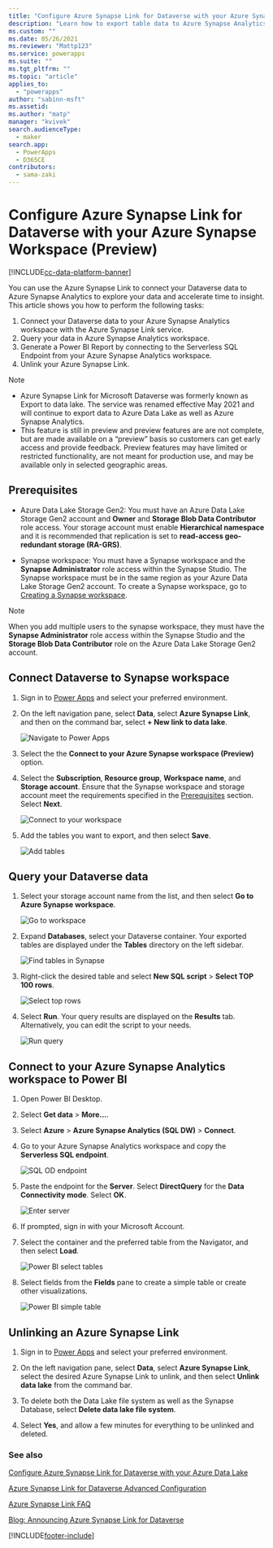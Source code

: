 ```yaml
---
title: "Configure Azure Synapse Link for Dataverse with your Azure Synapse Workspace | MicrosoftDocs"
description: "Learn how to export table data to Azure Synapse Analytics in Power Apps"
ms.custom: ""
ms.date: 05/26/2021
ms.reviewer: "Mattp123"
ms.service: powerapps
ms.suite: ""
ms.tgt_pltfrm: ""
ms.topic: "article"
applies_to: 
  - "powerapps"
author: "sabinn-msft"
ms.assetid: 
ms.author: "matp"
manager: "kvivek"
search.audienceType: 
  - maker
search.app: 
  - PowerApps
  - D365CE
contributors:
  - sama-zaki
---
```


# Configure Azure Synapse Link for Dataverse with your Azure Synapse Workspace (Preview)

[!INCLUDE[cc-data-platform-banner](../../includes/cc-data-platform-banner.md)]

You can use the Azure Synapse Link to connect your Dataverse data to Azure Synapse Analytics to explore your data and accelerate time to insight. This article shows you how to perform the following tasks:

1. Connect your Dataverse data to your Azure Synapse Analytics workspace with the Azure Synapse Link service.
2. Query your data in Azure Synapse Analytics workspace.
3. Generate a Power BI Report by connecting to the Serverless SQL Endpoint from your Azure Synapse Analytics workspace.
4. Unlink your Azure Synapse Link.

> [!NOTE]
> - Azure Synapse Link for Microsoft Dataverse was formerly known as Export to data lake. The service was renamed effective May 2021 and will continue to export data to Azure Data Lake as well as Azure Synapse Analytics.
> - This feature is still in preview and preview features are are not complete, but are made available on a “preview” basis so customers can get early access and provide feedback. Preview features may have limited or restricted functionality, are not meant for production use, and may be available only in selected geographic areas.

## Prerequisites

- Azure Data Lake Storage Gen2: You must have an Azure Data Lake Storage Gen2 account and **Owner** and **Storage Blob Data Contributor** role access. Your storage account must enable **Hierarchical namespace** and it is recommended that replication is set to **read-access geo-redundant storage (RA-GRS)**.

- Synapse workspace: You must have a Synapse workspace and the **Synapse Administrator** role access within the Synapse Studio. The Synapse workspace must be in the same region as your Azure Data Lake Storage Gen2 account. To create a Synapse workspace, go to [Creating a Synapse workspace](/azure/synapse-analytics/get-started-create-workspace).

> [!NOTE]
> When you add multiple users to the synapse workspace, they must have the **Synapse Administrator** role access within the Synapse Studio and the **Storage Blob Data Contributor** role on the Azure Data Lake Storage Gen2 account.

## Connect Dataverse to Synapse workspace

1. Sign in to [Power Apps](https://make.powerapps.com/?utm_source=padocs&utm_medium=linkinadoc&utm_campaign=referralsfromdoc) and select your preferred environment.

2. On the left navigation pane, select **Data**, select **Azure Synapse Link**, and then on the command bar, select **+ New link to data lake**.

    ![Navigate to Power Apps](media/navigate-to-powerapps.png "Navigate to Power Apps")

3. Select the the **Connect to your Azure Synapse workspace (Preview)** option.

4. Select the **Subscription**, **Resource group**, **Workspace name**, and **Storage account**. Ensure that the Synapse workspace and storage account meet the requirements specified in the [Prerequisites](#prerequisites) section. Select **Next**.

    ![Connect to your workspace](media/connect-to-workspace.png "Connect to your workspace")

5. Add the tables you want to export, and then select **Save**.

    ![Add tables](media/add-tables.png "Add tables")

## Query your Dataverse data

1. Select your storage account name from the list, and then select **Go to Azure Synapse workspace**.

    ![Go to workspace](media/go-to-workspace.png "Go to workspace")

2. Expand **Databases**, select your Dataverse container. Your exported tables are displayed under the **Tables** directory on the left sidebar.

    ![Find tables in Synapse](media/find-tables-synapse.png "Find tables in Synapse")

3. Right-click the desired table and select **New SQL script** > **Select TOP 100 rows**.

    ![Select top rows](media/select-top-rows.png "Select top rows")

4. Select **Run**. Your query results are displayed on the **Results** tab. Alternatively, you can edit the script to your needs.

    ![Run query](media/run-query.png "Run query")

## Connect to your Azure Synapse Analytics workspace to Power BI

1. Open Power BI Desktop.

2. Select **Get data** > **More...**.

3. Select **Azure** > **Azure Synapse Analytics (SQL DW)** > **Connect**.

4. Go to your Azure Synapse Analytics workspace and copy the **Serverless SQL endpoint**.

    ![SQL OD endpoint](media/sql-od-endpoint.png "SQL OD endpoint")

5. Paste the endpoint for the **Server**. Select **DirectQuery** for the **Data Connectivity mode**. Select **OK**.

    ![Enter server](media/enter-server.png "Enter server")

6. If prompted, sign in with your Microsoft Account.

7. Select the container and the preferred table from the Navigator, and then select **Load**.

    ![Power BI select tables](media/pbi-select-tables.png "Power BI select tables")

8. Select fields from the **Fields** pane to create a simple table or create other visualizations.

    ![Power BI simple table](media/pbi-simple-table.png "Power BI simple table")

## Unlinking an Azure Synapse Link

1. Sign in to [Power Apps](https://make.powerapps.com/?utm_source=padocs&utm_medium=linkinadoc&utm_campaign=referralsfromdoc) and select your preferred environment.

2. On the left navigation pane, select **Data**, select **Azure Synapse Link**, select the desired Azure Synapse Link to unlink, and then select **Unlink data lake** from the command bar.

3. To delete both the Data Lake file system as well as the Synapse Database, select **Delete data lake file system**.

4. Select **Yes**, and allow a few minutes for everything to be unlinked and deleted.

### See also

[Configure Azure Synapse Link for Dataverse with your Azure Data Lake](./azure-synapse-link-data-lake.md)

[Azure Synapse Link for Dataverse Advanced Configuration](./azure-synapse-link-advanced-configuration.md)

[Azure Synapse Link FAQ](export-data-lake-faq.yml)

[Blog: Announcing Azure Synapse Link for Dataverse](https://aka.ms/synapse-dataverse)

[!INCLUDE[footer-include](../../includes/footer-banner.md)]